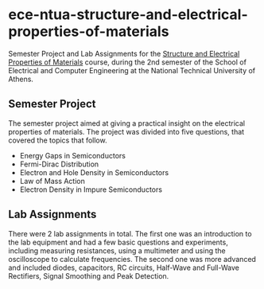 # ece-ntua-structure-and-electrical-properties-of-materials

Semester Project and Lab Assignments for the [Structure and Electrical Properties of Materials](https://www.ece.ntua.gr/en/undergraduate/courses/3375) course, during the 2nd semester of the School of Electrical and Computer Engineering at the National Technical University of Athens.

## Semester Project

The semester project aimed at giving a practical insight on the electrical properties of materials. The project was divided into five questions, that covered the topics that follow.

- Energy Gaps in Semiconductors
- Fermi-Dirac Distribution
- Electron and Hole Density in Semiconductors
- Law of Mass Action
- Electron Density in Impure Semiconductors

## Lab Assignments

There were 2 lab assignments in total. The first one was an introduction to the lab equipment and had a few basic questions and experiments, including measuring resistances, using a multimeter and using the oscilloscope to calculate frequencies. The second one was more advanced and included diodes, capacitors, RC circuits, Half-Wave and Full-Wave Rectifiers, Signal Smoothing and Peak Detection.